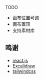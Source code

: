 TODO

- 画布位置可调
- 画布置顶
- 支持素材库

## 鸣谢

- [react.js](https://github.com/facebook/react)
- [Excalidraw](https://github.com/excalidraw/excalidraw)
- [tailwindcss](https://github.com/tailwindlabs/tailwindcss)
